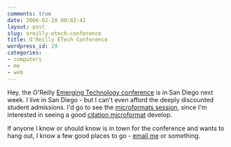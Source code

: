 ```yaml
---
comments: true
date: 2006-02-28 00:02:41
layout: post
slug: oreilly-etech-conference
title: O'Reilly ETech Conference
wordpress_id: 29
categories:
- computers
- me
- web
---
```


Hey, the O'Reilly [Emerging Technology conference](http://conferences.oreillynet.com/et2006/) is in San Diego next week. I live in San Diego - but I can't even afford the deeply discounted student admissions. I'd go to see the [microformats session](http://conferences.oreillynet.com/cs/et2006/view/e_sess/8292), since I'm interested in seeing a good [citation microformat](http://microformats.org/wiki/citation) develop.

If anyone I know or should know is in town for the conference and wants to hang out, I know a few good places to go - [email me](mailto:michael_mccracken@mac.com) or something.
